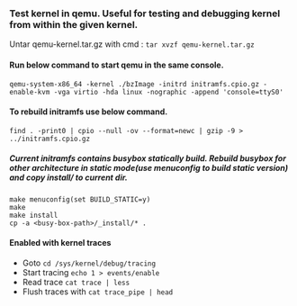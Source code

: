### Test kernel in qemu. Useful for testing and debugging kernel from within the given kernel.
Untar qemu-kernel.tar.gz with cmd : `tar xvzf qemu-kernel.tar.gz`

#### Run below command to start qemu in the same console.
```
qemu-system-x86_64 -kernel ./bzImage -initrd initramfs.cpio.gz -enable-kvm -vga virtio -hda linux -nographic -append 'console=ttyS0'
```

#### To rebuild initramfs use below command.
```
find . -print0 | cpio --null -ov --format=newc | gzip -9 > ../initramfs.cpio.gz
```

##### Current initramfs contains busybox statically build. Rebuild busybox for other architecture in static mode(use menuconfig to build static version) and copy install/ to current dir.
```
make menuconfig(set BUILD_STATIC=y)
make
make install
cp -a <busy-box-path>/_install/* .
```

#### Enabled with kernel traces
- Goto `cd /sys/kernel/debug/tracing`
- Start tracing `echo 1 > events/enable`
- Read trace `cat trace | less`
- Flush traces with `cat trace_pipe | head`

